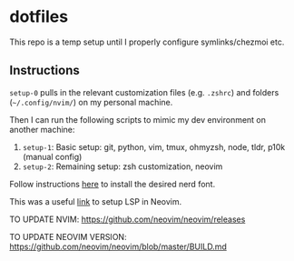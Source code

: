 # dotfiles

This repo is a temp setup until I properly configure symlinks/chezmoi etc.

## Instructions
`setup-0` pulls in the relevant customization files (e.g. `.zshrc`) and folders (`~/.config/nvim/`) on my personal machine.

Then I can run the following scripts to mimic my dev environment on another machine:
1. `setup-1`: Basic setup: git, python, vim, tmux, ohmyzsh, node, tldr, p10k (manual config) 
2. `setup-2`: Remaining setup: zsh customization, neovim

Follow instructions [here](https://www.reddit.com/r/linux4noobs/comments/m9bpbw/how_to_install_nerdfonts_in_wsl/) to install the desired nerd font. 

This was a useful [link](https://www.youtube.com/watch?v=UVcC5ifbXL8&list=PLx2ksyallYzW4WNYHD9xOFrPRYGlntAft&index=8) to setup LSP in Neovim.

TO UPDATE NVIM:
https://github.com/neovim/neovim/releases

TO UPDATE NEOVIM VERSION:
https://github.com/neovim/neovim/blob/master/BUILD.md
